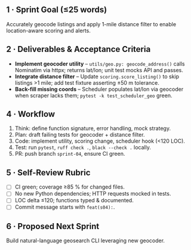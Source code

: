 ## 1 · Sprint Goal (≤25 words)
Accurately geocode listings and apply 1-mile distance filter to enable location-aware scoring and alerts.

## 2 · Deliverables & Acceptance Criteria
- **Implement geocoder utility** – `utils/geo.py: geocode_address()` calls Nominatim via httpx; returns lat/lon; unit test mocks API and passes.
- **Integrate distance filter** – Update `scoring.score_listing()` to skip listings >1 mile; add test fixture asserting ±50 m tolerance.
- **Back-fill missing coords** – Scheduler populates lat/lon via geocoder when scraper lacks them; `pytest -k test_scheduler_geo` green.

## 4 · Workflow
1. Think: define function signature, error handling, mock strategy.
2. Plan: draft failing tests for geocoder + distance filter.
3. Code: implement utility, scoring change, scheduler hook (<120 LOC).
4. Test: run `pytest`, `ruff check .`, `black --check .` locally.
5. PR: push branch `sprint-04`, ensure CI green.

## 5 · Self-Review Rubric
- [ ] CI green; coverage ≥85 % for changed files.
- [ ] No new Python dependencies; HTTP requests mocked in tests.
- [ ] LOC delta ≤120; functions typed & documented.
- [ ] Commit message starts with `feat(s04):`.

## 6 · Proposed Next Sprint
Build natural-language geosearch CLI leveraging new geocoder. 